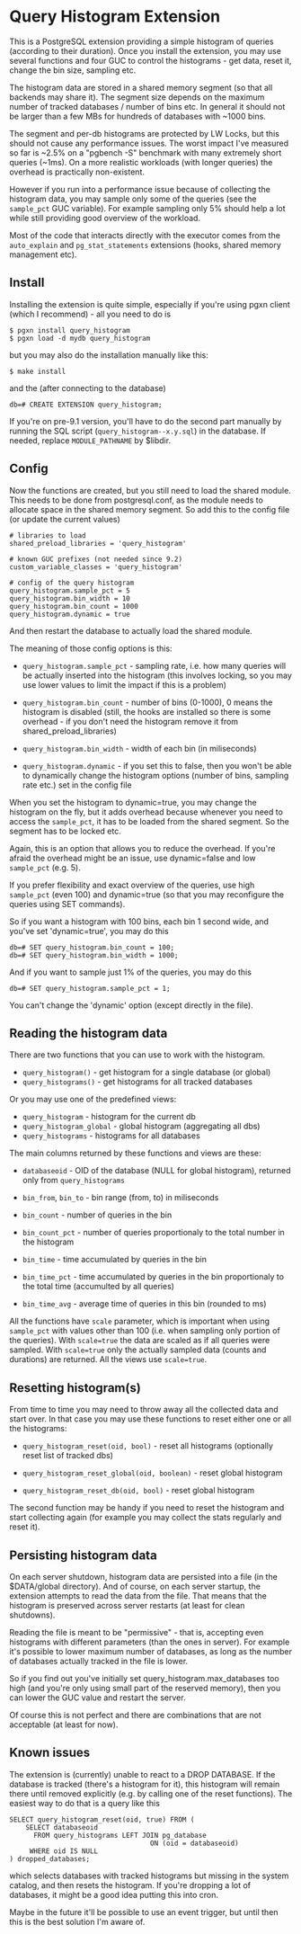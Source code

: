 Query Histogram Extension
=========================
This is a PostgreSQL extension providing a simple histogram of queries
(according to their duration). Once you install the extension, you
may use several functions and four GUC to control the histograms - get
data, reset it, change the bin size, sampling etc.

The histogram data are stored in a shared memory segment (so that all
backends may share it). The segment size depends on the maximum number
of tracked databases / number of bins etc. In general it should not be
larger than a few MBs for hundreds of databases with ~1000 bins.

The segment and per-db histograms are protected by LW Locks, but this
should not cause any performance issues. The worst impact I've measured
so far is ~2.5% on a "pgbench -S" benchmark with many extremely short
queries (~1ms). On a more realistic workloads (with longer queries)
the overhead is practically non-existent.

However if you run into a performance issue because of collecting the
histogram data, you may sample only some of the queries (see the
`sample_pct` GUC variable). For example sampling only 5% should help
a lot while still providing good overview of the workload.

Most of the code that interacts directly with the executor comes from
the `auto_explain` and `pg_stat_statements` extensions (hooks, shared
memory management etc).


Install
-------
Installing the extension is quite simple, especially if you're using
pgxn client (which I recommend) - all you need to do is

    $ pgxn install query_histogram
    $ pgxn load -d mydb query_histogram

but you may also do the installation manually like this:

    $ make install

and the (after connecting to the database)

    db=# CREATE EXTENSION query_histogram;

If you're on pre-9.1 version, you'll have to do the second part manually
by running the SQL script (`query_histogram--x.y.sql`) in the database. If
needed, replace `MODULE_PATHNAME` by $libdir.


Config
------
Now the functions are created, but you still need to load the shared
module. This needs to be done from postgresql.conf, as the module
needs to allocate space in the shared memory segment. So add this to
the config file (or update the current values)

    # libraries to load
    shared_preload_libraries = 'query_histogram'

    # known GUC prefixes (not needed since 9.2)
    custom_variable_classes = 'query_histogram'

    # config of the query histogram
    query_histogram.sample_pct = 5
    query_histogram.bin_width = 10
    query_histogram.bin_count = 1000
    query_histogram.dynamic = true

And then restart the database to actually load the shared module.

The meaning of those config options is this:

* `query_histogram.sample_pct` - sampling rate, i.e. how many
  queries will be actually inserted into the histogram (this
  involves locking, so you may use lower values to limit the
  impact if this is a problem)

* `query_histogram.bin_count` - number of bins (0-1000), 0 means
  the histogram is disabled (still, the hooks are installed
  so there is some overhead - if you don't need the histogram
  remove it from shared_preload_libraries)

* `query_histogram.bin_width` - width of each bin (in miliseconds)

* `query_histogram.dynamic` - if you set this to false, then you
  won't be able to dynamically change the histogram options
  (number of bins, sampling rate etc.) set in the config file

When you set the histogram to dynamic=true, you may change the
histogram on the fly, but it adds overhead because whenever you need
to access the `sample_pct`, it has to be loaded from the shared segment.
So the segment has to be locked etc.

Again, this is an option that allows you to reduce the overhead. If
you're afraid the overhead might be an issue, use dynamic=false and
low `sample_pct` (e.g. 5).

If you prefer flexibility and exact overview of the queries, use high
`sample_pct` (even 100) and dynamic=true (so that you may reconfigure
the queries using SET commands).

So if you want a histogram with 100 bins, each bin 1 second wide, and
you've set 'dynamic=true', you may do this

    db=# SET query_histogram.bin_count = 100;
    db=# SET query_histogram.bin_width = 1000;

And if you want to sample just 1% of the queries, you may do this

    db=# SET query_histogram.sample_pct = 1;

You can't change the 'dynamic' option (except directly in the file).


Reading the histogram data
--------------------------
There are two functions that you can use to work with the histogram.

* `query_histogram()`   - get histogram for a single database (or global)
* `query_histograms()`  - get histograms for all tracked databases

Or you may use one of the predefined views:

* `query_histogram`         - histogram for the current db
* `query_histogram_global`  - global histogram (aggregating all dbs)
* `query_histograms`        - histograms for all databases

The main columns returned by these functions and views are these:

* `databaseoid` - OID of the database (NULL for global histogram),
                  returned only from `query_histograms`

* `bin_from`, `bin_to` - bin range (from, to) in miliseconds

* `bin_count` - number of queries in the bin

* `bin_count_pct` - number of queries proportionaly to the total number
                    in the histogram
* `bin_time` - time accumulated by queries in the bin

* `bin_time_pct` - time accumulated by queries in the bin proportionaly
                   to the total time (accumulted by all queries)

* `bin_time_avg` - average time of queries in this bin (rounded to ms)

All the functions have `scale` parameter, which is important when using
`sample_pct` with values other than 100 (i.e. when sampling only portion
of the queries). With `scale=true` the data are scaled as if all queries
were sampled. With `scale=true` only the actually sampled data (counts
and durations) are returned. All the views use `scale=true`.


Resetting histogram(s)
----------------------
From time to time you may need to throw away all the collected data and
start over. In that case you may use these functions to reset either
one or all the histograms:

* `query_histogram_reset(oid, bool)` - reset all histograms (optionally
                                       reset list of tracked dbs)

* `query_histogram_reset_global(oid, boolean)` - reset global histogram

* `query_histogram_reset_db(oid, bool)` - reset global histogram

The second function may be handy if you need to reset the histogram and
start collecting again (for example you may collect the stats regularly
and reset it).


Persisting histogram data
-------------------------
On each server shutdown, histogram data are persisted into a file (in
the $DATA/global directory). And of course, on each server startup,
the extension attempts to read the data from the file. That means that
the histogram is preserved across server restarts (at least for
clean shutdowns).

Reading the file is meant to be "permissive" - that is, accepting even
histograms with different parameters (than the ones in server). For
example it's possible to lower maximum number of databases, as long as
the number of databases actually tracked in the file is lower.

So if you find out you've initially set query_histogram.max_databases
too high (and you're only using small part of the reserved memory),
then you can lower the GUC value and restart the server.

Of course this is not perfect and there are combinations that are not
acceptable (at least for now).


Known issues
------------
The extension is (currently) unable to react to a DROP DATABASE. If the
database is tracked (there's a histogram for it), this histogram will
remain there until removed explicitly (e.g. by calling one of the reset
functions). The easiest way to do that is a query like this

    SELECT query_histogram_reset(oid, true) FROM (
        SELECT databaseoid
          FROM query_histograms LEFT JOIN pg_database
                                       ON (oid = databaseoid)
         WHERE oid IS NULL
    ) dropped_databases;

which selects databases with tracked histograms but missing in the
system catalog, and then resets the histogram. If you're dropping
a lot of databases, it might be a good idea putting this into cron.

Maybe in the future it'll be possible to use an event trigger, but until
then this is the best solution I'm aware of.
